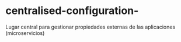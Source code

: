 # centralised-configuration-
Lugar central para gestionar propiedades externas de las aplicaciones (microservicios) 
